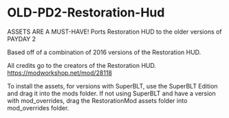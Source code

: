 # OLD-PD2-Restoration-Hud
ASSETS ARE A MUST-HAVE!
Ports Restoration HUD to the older versions of PAYDAY 2

Based off of a combination of 2016 versions of the Restoration HUD.

All credits go to the creators of the Restoration HUD. https://modworkshop.net/mod/28118

To install the assets, for versions with SuperBLT, use the SuperBLT Edition and drag it into the mods folder.
If not using SuperBLT and have a version with mod_overrides, drag the RestorationMod assets folder into mod_overrides folder.
